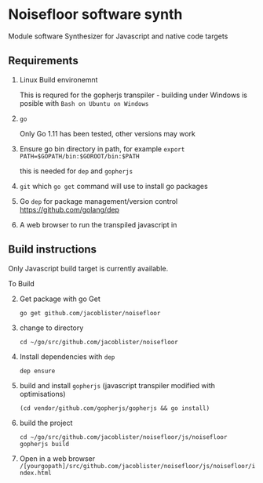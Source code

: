 # Noisefloor software synth

Module software Synthesizer for Javascript and native code targets

## Requirements

1. Linux Build environemnt

   This is requred for the gopherjs transpiler - building under Windows is posible with `Bash on Ubuntu on Windows`

2. `go`

   Only Go 1.11 has been tested, other versions may work    

3. Ensure go bin directory in path, for example
   `export PATH=$GOPATH/bin:$GOROOT/bin:$PATH`

   this is needed for `dep` and `gopherjs`

4. `git` which `go get` command will use to install go packages

5. Go `dep` for package management/version control   
   https://github.com/golang/dep

6. A web browser to run the transpiled javascript in

## Build instructions

Only Javascript build target is currently available.

To Build

2. Get package with go Get

   `go get github.com/jacoblister/noisefloor`

3. change to directory

   `cd ~/go/src/github.com/jacoblister/noisefloor`

4. Install dependencies with `dep`

   `dep ensure`

5. build and install `gopherjs` (javascript transpiler modified with optimisations)

   `(cd vendor/github.com/gopherjs/gopherjs && go install)`

6. build the project

   `cd ~/go/src/github.com/jacoblister/noisefloor/js/noisefloor`
   `gopherjs build`

7. Open in a web browser
   `/[yourgopath]/src/github.com/jacoblister/noisefloor/js/noisefloor/index.html`
